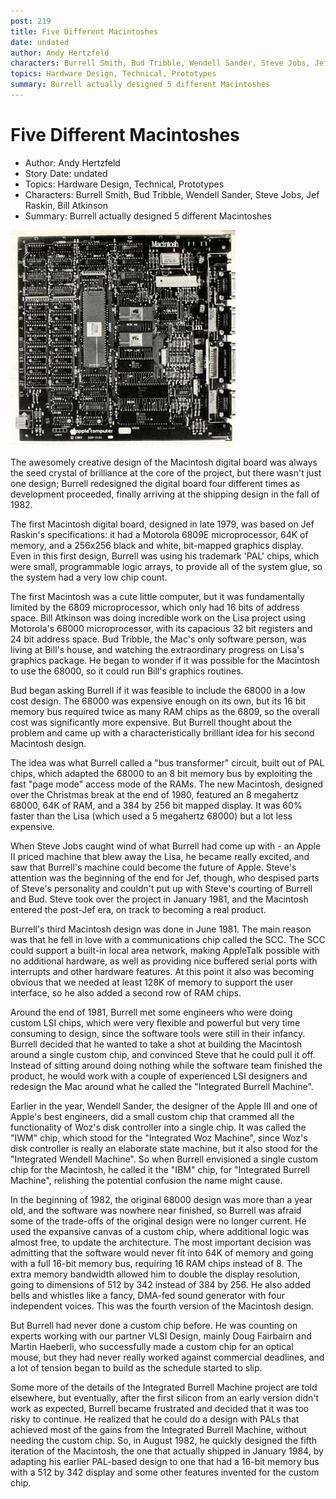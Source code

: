 ```yaml
---
post: 219
title: Five Different Macintoshes
date: undated
author: Andy Hertzfeld
characters: Burrell Smith, Bud Tribble, Wendell Sander, Steve Jobs, Jef Raskin, Bill Atkinson
topics: Hardware Design, Technical, Prototypes
summary: Burrell actually designed 5 different Macintoshes
---
```


# Five Different Macintoshes
* Author: Andy Hertzfeld
* Story Date: undated
* Topics: Hardware Design, Technical, Prototypes
* Characters: Burrell Smith, Bud Tribble, Wendell Sander, Steve Jobs, Jef Raskin, Bill Atkinson
* Summary: Burrell actually designed 5 different Macintoshes

![The final version of the Mac digital board](images/Macintosh/mac_digital_board.jpg) 
    
The awesomely creative design of the Macintosh digital board was always the seed crystal of brilliance at the core of the project,  but there wasn't just one design; Burrell redesigned the digital board four different times as development proceeded, finally arriving at the shipping design in the fall of 1982.

The first Macintosh digital board, designed in late 1979, was based on Jef Raskin's specifications: it had a Motorola 6809E microprocessor, 64K of memory, and a 256x256 black and white, bit-mapped graphics display.  Even in this first design, Burrell was using his trademark 'PAL' chips, which were small, programmable logic arrays, to provide all of the system glue, so the system had a very low chip count.

The first Macintosh was a cute little computer, but it was fundamentally limited by the 6809 microprocessor, which only had 16 bits of address space.  Bill Atkinson was doing incredible work on the Lisa project using Motorola's 68000 microprocessor, with its capacious 32 bit registers and 24 bit address space.  Bud Tribble, the Mac's only software person, was living at Bill's house, and watching the extraordinary progress on Lisa's graphics package.  He began to wonder if it was possible for the Macintosh to use the 68000, so it could run Bill's graphics routines.

Bud began asking Burrell if it was feasible to include the 68000 in a low cost design.  The 68000 was expensive enough on its own, but its 16 bit memory bus required twice as many RAM chips as the 6809, so the overall cost was significantly more expensive.  But Burrell thought about the problem and came up with a characteristically brilliant idea for his second Macintosh design.

The idea was what Burrell called a "bus transformer" circuit, built out of PAL chips, which adapted the 68000 to an 8 bit memory bus by exploiting the fast "page mode" access mode of the RAMs.  The new Macintosh, designed over the Christmas break at the end of 1980, featured an 8 megahertz 68000, 64K of RAM, and a 384 by 256 bit mapped display.  It was 60% faster than the Lisa (which used a 5 megahertz 68000) but a lot less expensive.

When Steve Jobs caught wind of what Burrell had come up with - an Apple II priced machine that blew away the Lisa, he became really excited, and saw that Burrell's machine could become the future of Apple.  Steve's attention was the beginning of the end for Jef, though, who despised parts of Steve's personality and couldn't put up with Steve's courting of Burrell and Bud.  Steve took over the project in January 1981,  and the Macintosh entered the post-Jef era, on track to becoming a real product.

Burrell's third Macintosh design was done in June 1981.  The main reason was that he fell in love with a communications chip called the SCC.  The SCC could support a built-in local area network, making AppleTalk possible with no additional hardware, as well as providing nice buffered serial ports with interrupts and other hardware features.  At this point it also was becoming obvious that we needed at least 128K of memory to support the user interface, so he also added a second row of RAM chips.

Around the end of 1981, Burrell met some engineers who were doing custom LSI chips, which were very flexible and powerful but very time consuming to design, since the software tools were still in their infancy.  Burrell decided that he wanted to take a shot at building the Macintosh around a single custom chip, and convinced Steve that he could pull it off.   Instead of sitting around doing nothing while the software team finished the product, he would work with a couple of experienced LSI designers and redesign the Mac around what he called the "Integrated Burrell Machine".

Earlier in the year, Wendell Sander, the designer of the Apple III and one of Apple's best engineers, did a small custom chip that crammed all the functionality of Woz's disk controller into a single chip. It was called the "IWM" chip, which stood for the "Integrated Woz Machine", since Woz's disk controller is really an elaborate state machine, but it also stood for the "Integrated Wendell Machine". So when Burrell envisioned a single custom chip for the Macintosh, he called it the "IBM" chip, for "Integrated Burrell Machine", relishing the potential confusion the name might cause.

In the beginning of 1982, the original 68000 design was more than a year old, and the software was nowhere near finished, so Burrell was afraid some of the trade-offs of the original design were no longer current.  He used the expansive canvas of a custom chip, where additional logic was almost free, to update the architecture.   The most important decision was admitting that the software would never fit into 64K of memory and going with a full 16-bit memory bus, requiring 16 RAM chips instead of 8.  The extra memory bandwidth allowed him to double  the display resolution, going to dimensions of 512 by 342 instead of 384 by 256.  He also added bells and whistles like a fancy, DMA-fed sound generator with four independent voices.  This was the fourth version of the Macintosh design.

But Burrell had never done a custom chip before.  He was counting on experts working with our partner VLSI Design, mainly Doug Fairbairn and Martin Haeberli, who successfully made a custom chip for an optical mouse, but they had never really worked against commercial deadlines, and a lot of tension began to build as the schedule started to slip.

Some more of the details of the Integrated Burrell Machine project are told elsewhere, but eventually, after the first silicon from an early version didn't work as expected, Burrell became frustrated and decided that it was too risky to continue.  He realized that he could do a design with PALs that achieved most of the gains from the Integrated Burrell Machine, without needing the custom chip.  So, in August 1982, he quickly designed the fifth iteration of the Macintosh, the one that actually shipped in January 1984, by adapting his earlier PAL-based design to one that had a 16-bit memory bus with a 512 by 342 display and some other features invented for the custom chip.